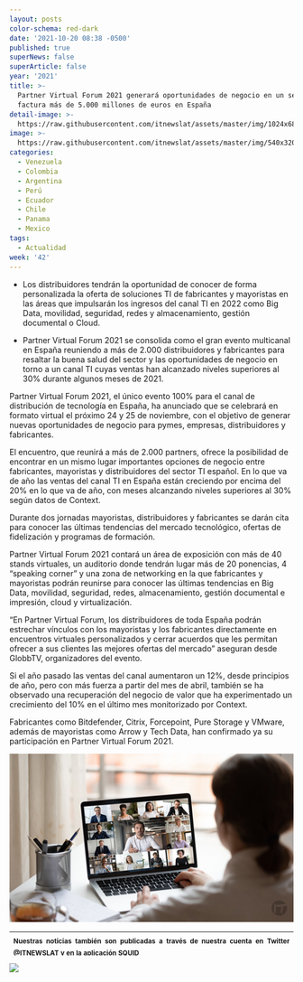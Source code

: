 ```yaml
---
layout: posts
color-schema: red-dark
date: '2021-10-20 08:38 -0500'
published: true
superNews: false
superArticle: false
year: '2021'
title: >-
  Partner Virtual Forum 2021 generará oportunidades de negocio en un sector que
  factura más de 5.000 millones de euros en España  
detail-image: >-
  https://raw.githubusercontent.com/itnewslat/assets/master/img/1024x680/Clases-VideoConferencias-g.jpg
image: >-
  https://raw.githubusercontent.com/itnewslat/assets/master/img/540x320/Clases-VideoConferencias-p.jpg
categories:
  - Venezuela
  - Colombia
  - Argentina
  - Perú
  - Ecuador
  - Chile
  - Panama
  - Mexico
tags:
  - Actualidad
week: '42'
---
```

- Los distribuidores tendrán la oportunidad de conocer de forma personalizada la oferta de soluciones TI de fabricantes y mayoristas en las áreas que impulsarán los ingresos del canal TI en 2022 como Big Data, movilidad, seguridad, redes y almacenamiento, gestión documental o Cloud.
  
- Partner Virtual Forum 2021 se consolida como el gran evento multicanal en España reuniendo a más de 2.000 distribuidores y fabricantes para resaltar la buena salud del sector y las oportunidades de negocio en torno a un canal TI cuyas ventas han alcanzado niveles superiores al 30% durante algunos meses de 2021.


Partner Virtual Forum 2021, el único evento 100% para el canal de distribución de tecnología en España, ha anunciado que se celebrará en formato virtual el próximo 24 y 25 de noviembre, con el objetivo de generar nuevas oportunidades de negocio para pymes, empresas, distribuidores y fabricantes.
 
El encuentro, que reunirá a más de 2.000 partners, ofrece la posibilidad de encontrar en un mismo lugar importantes opciones de negocio entre fabricantes, mayoristas y distribuidores del sector TI español. En lo que va de año las ventas del canal TI en España están creciendo por encima del 20% en lo que va de año, con meses alcanzando niveles superiores al 30% según datos de Context.
 
Durante dos jornadas mayoristas, distribuidores y fabricantes se darán cita para conocer las últimas tendencias del mercado tecnológico, ofertas de fidelización y programas de formación.
 
Partner Virtual Forum 2021 contará un área de exposición con más de 40 stands virtuales, un auditorio donde tendrán lugar más de 20 ponencias, 4 “speaking corner” y una zona de networking en la que fabricantes y mayoristas podrán reunirse para conocer las últimas tendencias en Big Data, movilidad, seguridad, redes, almacenamiento, gestión documental e impresión, cloud y virtualización.

 “En Partner Virtual Forum, los distribuidores de toda España podrán estrechar vínculos con los mayoristas y los fabricantes directamente en encuentros virtuales personalizados y cerrar acuerdos que les permitan ofrecer a sus clientes las mejores ofertas del mercado” aseguran desde GlobbTV, organizadores del evento.
 
Si el año pasado las ventas del canal aumentaron un 12%, desde principios de año, pero con más fuerza a partir del mes de abril, también se ha observado una recuperación del negocio de valor que ha experimentado un crecimiento del 10% en el último mes monitorizado por Context.
 
Fabricantes como Bitdefender, Citrix, Forcepoint, Pure Storage y VMware, además de mayoristas como Arrow y Tech Data, han confirmado ya su participación en Partner Virtual Forum 2021.

![](https://raw.githubusercontent.com/itnewslat/assets/master/img/540x320/Clases-VideoConferencias-p.jpg)

<table style="height: 42px;" width="569">
<tbody>
<tr>
<td style="text-align: justify;"><sub><strong>Nuestras noticias también son publicadas a través de nuestra cuenta en Twitter <a href="https://twitter.com/itnewslat?lang=es">@ITNEWSLAT</a> y en la aplicación <a href="https://squidapp.co/en/">SQUID</a></strong></sub></td>
</tr>
</tbody>
</table>

<img src="https://tracker.metricool.com/c3po.jpg?hash=56f88a41e39ab42c063cc51676587a04"/>